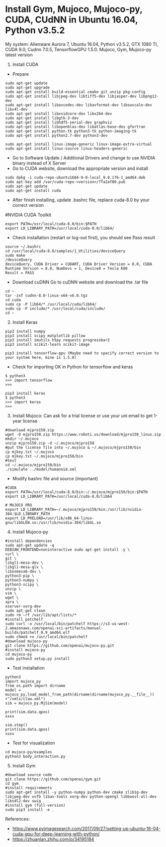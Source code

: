 # Install Gym, Mujoco, Mujoco-py, CUDA, CUdNN in Ubuntu 16.04, Python v3.5.2

My system: Alienware Aurora 7, Ubuntu 16.04, Python v3.5.2, GTX 1080 TI, CUDA 9.0, Cudnn 7.0.5, TensorflowGPU 1.5.0. Mujoco, Gym, Mujoco-py latest version

1. Install CUDA
- Prepare
```
sudo apt-get update
sudo apt-get upgrade
sudo apt-get install build-essential cmake git unzip pkg-config
sudo apt-get install libjpeg-dev libtiff5-dev libjasper-dev libpng12-dev
sudo apt-get install libavcodec-dev libavformat-dev libswscale-dev libv4l-dev
sudo apt-get install libxvidcore-dev libx264-dev
sudo apt-get install libgtk-3-dev
sudo apt-get install libhdf5-serial-dev graphviz
sudo apt-get install libopenblas-dev libatlas-base-dev gfortran
sudo apt-get install python-tk python3-tk python-imaging-tk
sudo apt-get install python2.7-dev python3-dev

sudo apt-get install linux-image-generic linux-image-extra-virtual
sudo apt-get install linux-source linux-headers-generic
```
- Go to Software Update / Additional Drivers and change to use NVIDIA binary instead of X Server
- Go to CUDA website, download the appropriate version and install 
```
sudo dpkg -i cuda-repo-ubuntu1604-9-0-local_9.0.176-1_amd64.deb
sudo apt-key add /var/cuda-repo-<version>/7fa2af80.pub
sudo apt-get update
sudo apt-get install cuda
```
- After finish installing, update .bashrc file, replace cuda-8.0 by your correct version

#NVIDIA CUDA Toolkit
```
export PATH=/usr/local/cuda-8.0/bin:$PATH
export LD_LIBRARY_PATH=/usr/local/cuda-8.0/lib64/
```

- Check installation (restart or log-out first), you should see Pass result
```
source ~/.bashrc
cd /usr/local/cuda-8.0/samples/1_Utilities/deviceQuery
sudo make
/deviceQuery
deviceQuery, CUDA Driver = CUDART, CUDA Driver Version = 8.0, CUDA Runtime Version = 8.0, NumDevs = 1, Device0 = Tesla K80
Result = PASS
```
- Download cuDNN
Go to cuDNN website and download the .tar file
```
cd ~
tar -zxf cudnn-8.0-linux-x64-v6.0.tgz
cd cuda
sudo cp -P lib64/* /usr/local/cuda/lib64/
sudo cp -P include/* /usr/local/cuda/include/
cd ~
```
2. Install Keras
```
pip3 install numpy
pip3 install scipy matplotlib pillow
pip3 install imutils h5py requests progressbar2
pip3 install scikit-learn scikit-image

pip3 install tensorflow-gpu (Maybe need to specify correct version to your system here, mine is 1.5.0)
```
- Check for importing OK in Python for tensorflow and keras
```
$ python3
>>> import tensorflow
>>>
```
```
pip3 install keras
$ python3
>>> import keras
>>>
```
3. Install Mujoco: Can ask for a trial license or use your uni email to get 1-year license
```
#download mjpro150.zip
wget -O mjpro150.zip https://www.roboti.us/download/mjpro150_linux.zip
mkdir ~/.mujoco
unzip mjpro150.zip -d ~/.mujoco/mjpro150
#put the license file into ~/.mujoco & ~/.mujoco/mjpro150/bin
cp mjkey.txt ~/.mujoco
cp mjkey.txt ~/.mujoco/mjpro150/bin
#test
cd ~/.mujoco/mjpro150/bin
./simulate ../model/humanoid.xml
```

- Modify bashrc file and source (important)
```
#CUDA
export PATH=/usr/local/cuda-8.0/bin:~/.mujoco/mjpro150/bin:$PATH
export LD_LIBRARY_PATH=/usr/local/cuda-8.0/lib64

# MUJOCO PRO
export LD_LIBRARY_PATH=~/.mujoco/mjpro150/bin:/usr/lib/nvidia-384:$LD_LIBRARY_PATH
export LD_PRELOAD=/usr/lib/x86_64-linux-gnu/libGLEW.so:/usr/lib/nvidia-384/libGL.so
```

4. Install Mujoco-py
```
#install dependencies
sudo apt-get update -q
DEBIAN_FRONTEND=noninteractive sudo apt-get install -y \
curl \
git \
libgl1-mesa-dev \
libgl1-mesa-glx \
libosmesa6-dev \
python3-pip \
python3-numpy \
python3-scipy \
unzip \
vim \
wget \
xpra \
xserver-xorg-dev
sudo apt-get clean
sudo rm -rf /var/lib/apt/lists/*
#install patchelf
sudo curl -o /usr/local/bin/patchelf https://s3-us-west-2.amazonaws.com/openai-sci-artifacts/manual-builds/patchelf_0.9_amd64.elf
sudo chmod +x /usr/local/bin/patchelf
#download mujoco-py
git clone https://github.com/openai/mujoco-py.git
#install mujoco-py
cd mujoco-py
sudo python3 setup.py install
```
- Test installation
```
python3
import mujoco_py
from os.path import dirname
model = mujoco_py.load_model_from_path(dirname(dirname(mujoco_py.__file__))  +"/xmls/claw.xml")
sim = mujoco_py.MjSim(model)

print(sim.data.qpos)
xxxx

sim.step()
print(sim.data.qpos)
xxxx
```

- Test for visualization
```
cd mujoco-py/examples
python3 body_interaction.py
```

5. Install Gym
```
#download source code
git clone https://github.com/openai/gym.git
cd gym
#install requirements
sudo apt-get install -y python-numpy python-dev cmake zlib1g-dev libjpeg-dev xvfb libav-tools xorg-dev python-opengl libboost-all-dev libsdl2-dev swig
#install gym (full-version)
sudo pip3 install -e .
```

References:
- https://www.pyimagesearch.com/2017/09/27/setting-up-ubuntu-16-04-cuda-gpu-for-deep-learning-with-python/
- https://zhuanlan.zhihu.com/p/34195184
